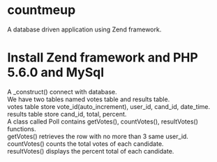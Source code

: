 # countmeup
A database driven application using Zend framework.
# Install Zend framework and PHP 5.6.0 and MySql
A _construct() connect with database.<br>
We have two tables named votes table and results table.<br>
votes table store vote_id(auto_increment), user_id, cand_id, date_time.<br>
results table store cand_id, total, percent.<br>
A class called Poll contains getVotes(), countVotes(), resultVotes() functions.<br>
getVotes() retrieves the row with no more than 3 same user_id.<br>
countVotes() counts the total votes of each candidate.<br>
resultVotes() displays the percent total of each candidate.
